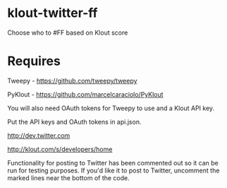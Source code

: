 klout-twitter-ff
================

Choose who to #FF based on Klout score

Requires
========

Tweepy - https://github.com/tweepy/tweepy

PyKlout - https://github.com/marcelcaraciolo/PyKlout

You will also need OAuth tokens for Tweepy to use and a Klout API key.

Put the API keys and OAuth tokens in api.json.

http://dev.twitter.com

http://klout.com/s/developers/home

Functionality for posting to Twitter has been commented out so it can be run for testing purposes.  If you'd like it to post to Twitter, uncomment the marked lines near the bottom of the code.